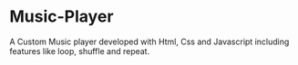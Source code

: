 # Music-Player
A Custom Music player developed with Html, Css and Javascript including features like loop, shuffle and repeat.
